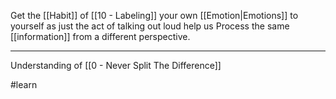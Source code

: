 Get the [[Habit]] of [[10 - Labeling]] your own [[Emotion|Emotions]] to yourself as just the act of talking out loud help us Process the same [[information]] from a different perspective.

---

Understanding of [[0 - Never Split The Difference]]

#learn
